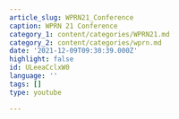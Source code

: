 ```yaml
---
article_slug: WPRN21_Conference
caption: WPRN 21 Conference
category_1: content/categories/WPRN21.md
category_2: content/categories/wprn.md
date: '2021-12-09T09:30:39.000Z'
highlight: false
id: ULeeaCclxW0
language: ''
tags: []
type: youtube

---
```


